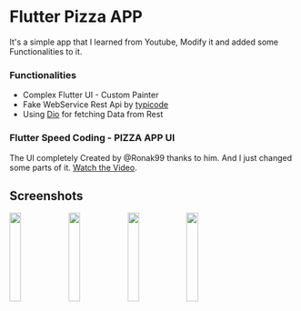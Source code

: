 
# Flutter Pizza APP
It's a simple app that I learned from Youtube, Modify it and added some Functionalities to it.

### Functionalities
- Complex Flutter UI - Custom Painter
- Fake WebService Rest Api by [typicode](https://jsonplaceholder.typicode.com/ "typicode")
- Using [Dio](https://pub.dev/packages/dio "Dio") for fetching Data from Rest


### Flutter Speed Coding - PIZZA APP UI
The UI completely Created by @Ronak99 thanks to him. And I just changed some parts of it. [Watch the Video](https://youtu.be/Ob_uJgHseOI "Watch the Video").


## Screenshots
<img src="https://github.com/Ronak99/Flutter-UI-PizzaApp/blob/master/assets/ss/front.PNG" align="left" width="20%" >

<img src="https://github.com/Ronak99/Flutter-UI-PizzaApp/blob/master/assets/ss/screen1.PNG" align="left" width="20%" >

<img src="https://github.com/Ronak99/Flutter-UI-PizzaApp/blob/master/assets/ss/screen2.PNG" align="left" width="20%" >

<img src="https://github.com/Ronak99/Flutter-UI-PizzaApp/blob/master/assets/ss/screen3.PNG" align="left" width="20%" >

